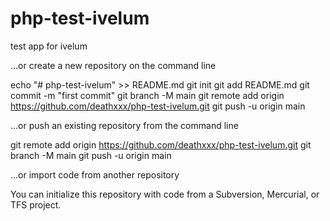 # php-test-ivelum
test app for ivelum



…or create a new repository on the command line

echo "# php-test-ivelum" >> README.md
git init
git add README.md
git commit -m "first commit"
git branch -M main
git remote add origin https://github.com/deathxxx/php-test-ivelum.git
git push -u origin main

…or push an existing repository from the command line

git remote add origin https://github.com/deathxxx/php-test-ivelum.git
git branch -M main
git push -u origin main

…or import code from another repository

You can initialize this repository with code from a Subversion, Mercurial, or TFS project.